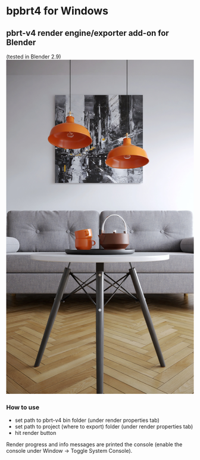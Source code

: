 # bpbrt4 for Windows
## pbrt-v4 render engine/exporter add-on for Blender
(tested in Blender 2.9)
![Header Render](images/table2.jpeg)
### How to use
- set path to pbrt-v4 bin folder (under render properties tab)
- set path to project (where to export) folder (under render properties tab)
- hit render button

Render progress and info messages are printed the console (enable the console under Window -> Toggle System Console).
